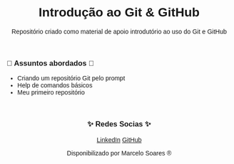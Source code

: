 <h1 align="center"><font face="Helvetica"> Introdução ao Git & GitHub </font></a></h1>

<p align="center"><font face="Helvetica"> Repositório criado como material de apoio introdutório ao uso do Git e GitHub </font></p>
<p> </p>
<h3> <font face="Helvetica"> 📖 Assuntos abordados 📖</font></h3>

<ul>
	<font face="Helvetica">
		<li>Criando um repositório Git pelo prompt</li>
		<li>Help de comandos básicos</li>
		<li>Meu primeiro repositório</li>
	</font>
</ul>

<p> </p>
<h3 align="center"><font face="Helvetica"> ✨ ️Redes Socias ✨</font></h3>
<p align="center"> 
<a href="https://www.linkedin.com/in/marcelodsoares/"><font face="Helvetica">LinkedIn</font></a>
<a href="https://github.com/Mdsoare/"><font face="Helvetica">GitHub</font></a>
</p>

<p align="center"><font face="Helvetica"> Disponibilizado por Marcelo Soares ® </font></p>
